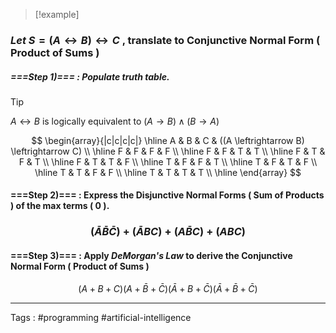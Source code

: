 
> [!example] 

### *$\text{Let}$* $S = (A \leftrightarrow B) \leftrightarrow C$ , translate to Conjunctive Normal Form ( Product of Sums )

##### ===**Step 1)**=== : Populate truth table.

> [!tip] 
> $A \leftrightarrow B$   is logically equivalent to $(A \rightarrow B) \wedge (B \rightarrow A )$

$$
\begin{array}{|c|c|c|c|}
\hline
A & B & C & ((A \leftrightarrow B) \leftrightarrow C) \\
\hline
F & F & F & F \\
\hline
F & F & T & T \\
\hline
F & T & F & T \\
\hline
F & T & T & F \\
\hline
T & F & F & T \\
\hline
T & F & T & F \\
\hline
T & T & F & F \\
\hline
T & T & T & T \\
\hline
\end{array}
$$


#### ===**Step 2)**=== : Express the Disjunctive Normal Forms ( Sum of Products ) of the max terms ( 0 ).
### $$(\bar{A}\bar{B}\bar{C}) + (\bar{A}BC) + (A\bar{B}C) + (ABC)$$
#### ===**Step 3)**=== : Apply *DeMorgan's Law* to derive the Conjunctive Normal Form ( Product of Sums ) 
 $$(A + B + C)(A + \bar{B} + \bar{C})  (\bar{A}+ B+ \bar{C})  (\bar{A} + \bar{B} + \bar{C})$$
___
Tags : #programming #artificial-intelligence